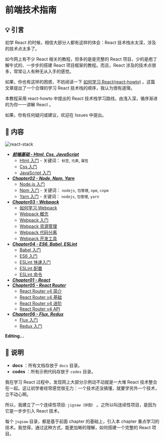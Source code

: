 # 前端技术指南

## :bulb: 引言

初学 React 的时候，相信大部分人都有这样的体会：React 技术栈水太深，涉及的技术点太多了。

如今网上有不少 React 相关的教程，但多的是是完整的 React 项目，少的是庖丁解牛式的、一步步的搭建 React 项目框架的教程。而且，React 涉及的技术点很多，常常让人有种无从入手的感觉。

如果，你也有这样的困惑，不妨阅读一下 [如何学习 React(react-howto)](https://github.com/petehunt/react-howto/blob/master/README-zh.md) 。这篇文章提出了一个合理的学习 React 技术栈的顺序，我认为很有道理。

本教程采用 react-howto 中提出的 React 技术栈学习路线，由浅入深，循序渐进的为你一一讲解 React 。

如果，你有任何疑问或建议，欢迎在 Issues 中提出。

## :memo: 内容

![react-stack](https://raw.githubusercontent.com/dunwu/frontend-tutorial/master/docs/assets/images/react-stack.jpg)

- [**_前端基础 - Html, Css, JavaScript_**](docs/base/README.md)
  - [Html 入门](docs/base/html.md) - 关键词： `标签`, `元素`, `属性`
  - [Css 入门](docs/css)
  - [JavaScript 入门](docs/js)
- [**_Chapter02 - Node, Npm, Yarn_**](docs/nodejs/README.md)
  - [Node.js 入门](docs/nodejs/nodejs.md)
  - [Npm 入门](docs/nodejs/npm.md) - 关键词： `nodejs`, `包管理`, `npm`, `cnpm`
  - [Yarn 入门](docs/nodejs/yarn.md) - 关键词： `nodejs`, `包管理`, `yarn`
- [**_Chapter03 - Webpack_**](docs/chapter03/README.md)
  - [如何学习 Webpack](docs/chapter03/webpack/webpack-howto.md)
  - [Webpack 概念](docs/chapter03/webpack/concept.md)
  - [Webpack 入门](docs/chapter03/webpack/webpack-tutorial.md)
  - [Webpack 资源管理](docs/chapter03/webpack/asset-management.md)
  - [Webpack 代码分离](docs/chapter03/webpack/code-splitting.md)
  - [Webpack 开发工具](docs/chapter03/webpack/development.md)
- [**_Chapter04 - ES6, Babel, ESLint_**](docs/chapter04/README.md)
  - [Babel 入门](docs/chapter04/babel/babel-tutorial.md)
  - [ES6 入门](docs/chapter04/es6/es6-tutorial.md)
  - [ESLint 快速入门](docs/chapter04/eslint/eslint-quickstart.md)
  - [ESLint 配置](docs/chapter04/eslint/eslint-configuration.md)
  - [ESLint 命令](docs/chapter04/eslint/eslint-command.md)
- [**_Chapter01 - React_**](docs/chapter01/README.md)
- [**_Chapter05 - React Router_**](docs/chapter05/README.md)
  - [React Router v4 简介](docs/chapter05/react-router-v4/react-router-introduction.md)
  - [React Router v4 基础](docs/chapter05/react-router-v4/react-router-basic.md)
  - [React Router v4 进阶](docs/chapter05/react-router-v4/react-router-advanced.md)
  - [React Router v4 API](docs/chapter05/react-router-v4/react-router-api.md)
- [**_Chapter06 - Flux, Redux_**](docs/chapter06/README.md)
  - [Flux 入门](docs/chapter06/flux/Flux入门.md)
  - [Redux 入门](docs/chapter06/redux/Redux入门.md)

**Editing...**

## :pushpin: 说明

- **docs** ：所有文档存放于 `docs` 目录。
- **codes** ：所有示例代码存放于 `codes` 目录。

我在学习 React 过程中，发现网上大部分示例动不动就是一大堆 React 技术整合在一起。这让初学者经常感觉很无力：一个技术还没搞懂，就要学另外一个技术，立不动心啊。

所以，我建立了一个连续性项目: `jigsaw（拼图）` 。之所以叫连续性项目，是因为它是一步步引入 React 技术。

每个 `jsgsaw` 目录，都是基于前面 chapter 的基础上，引入本 chapter 重点学习的技术。我觉得，通过这种方式，能更加晰的理解，如何搭建一个完整的 React 项目。
